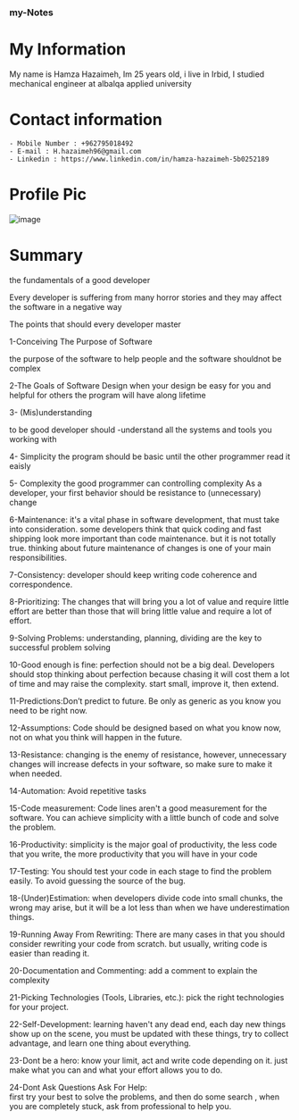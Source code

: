 

### my-Notes
# My Information 

 My name is Hamza Hazaimeh, Im 25 years old, i live in Irbid, I studied mechanical engineer at albalqa applied university


 # Contact information
    - Mobile Number : +962795018492
    - E-mail : H.hazaimeh96@gmail.com
    - Linkedin : https://www.linkedin.com/in/hamza-hazaimeh-5b0252189

# Profile Pic

![image](https://www.freeiconspng.com/thumbs/profile-icon-png/profile-icon-9.png)

# Summary
 the fundamentals of a good developer

Every developer is suffering from many horror stories and they may affect the software in a negative way


The points that should every developer master 

1-Conceiving The Purpose of Software

the purpose of the software to help people and the software shouldnot be complex

2-The Goals of Software Design
when your design be easy for you and helpful for others the program will have along lifetime 

3- (Mis)understanding

to be good developer should 
-understand all the systems and tools you working with

4- Simplicity
the program should be basic until the other programmer read it eaisly

5- Complexity
the good programmer can controlling complexity As a developer,
 your first behavior should be resistance to (unnecessary) change

6-Maintenance: it's a vital phase in software development, that must take into consideration. some developers think that quick coding and fast shipping look more important than code maintenance. but it is not totally true.
 thinking about future maintenance of changes is one of your main responsibilities.

7-Consistency: developer should keep writing code coherence and correspondence.

8-Prioritizing: The changes that will bring you a lot of value and require little effort are better than those 
that will bring little value and require a lot of effort.

9-Solving Problems: understanding, planning, dividing are the key to successful problem solving

10-Good enough is fine: perfection should not be a big deal. Developers should stop thinking about perfection
 because chasing it will cost them a lot of time and may raise the complexity. start small, improve it, 
then extend.

11-Predictions:Don’t predict to future. Be only as generic as you know you need to be right now.

12-Assumptions: Code should be designed based on what you know now, not on what you think will happen in the future.

13-Resistance: changing is the enemy of resistance, however,
 unnecessary changes will increase defects in your software, so make sure to make it when needed.

14-Automation: Avoid repetitive tasks

15-Code measurement: Code lines aren't a good measurement for the software.
 You can achieve simplicity with a little bunch of code and solve the problem.

16-Productivity: simplicity is the major goal of productivity, the less code that you write, 
the more productivity that you will have in your code

17-Testing: You should test your code in each stage to find the problem easily. 
To avoid guessing the source of the bug.

18-(Under)Estimation: when developers divide code into small chunks, the wrong may arise, 
but it will be a lot less than when we have underestimation things.

19-Running Away From Rewriting: There are many cases in that you should consider rewriting your code from scratch.
 but usually, writing code is easier than reading it.

20-Documentation and Commenting: add a comment to explain the complexity

21-Picking Technologies (Tools, Libraries, etc.):  pick the right technologies for your project.

22-Self-Development: learning haven't any dead end, each day new things show up on the scene, 
you must be updated with these things, try to collect advantage, and learn one thing about everything.

23-Dont be a hero: know your limit, act and write code depending on it. just make what you can and what your effort allows you to do.

24-Dont Ask Questions Ask For Help:  
first try your best to solve the  problems, and then do some search , when you are completely stuck, 
ask from professional to help you.

